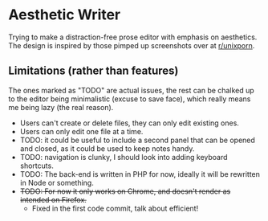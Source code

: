 # Aesthetic Writer

Trying to make a distraction-free prose editor with emphasis on aesthetics. The design is inspired by those pimped up screenshots over at [r/unixporn](https://www.reddit.com/r/unixpor).

Limitations (rather than features)
----------------------------------

The ones marked as "TODO" are actual issues, the rest can be chalked up to the editor being minimalistic (excuse to save face), which really means me being lazy (the real reason).

- Users can't create or delete files, they can only edit existing ones.
- Users can only edit one file at a time.
- TODO: it could be useful to include a second panel that can be opened and closed, as it could be used to keep notes handy.
- TODO: navigation is clunky, I should look into adding keyboard shortcuts.
- TODO: The back-end is written in PHP for now, ideally it will be rewritten in Node or something.
- ~~TODO: For now it only works on Chrome, and doesn't render as intended on Firefox.~~
	- Fixed in the first code commit, talk about efficient!
